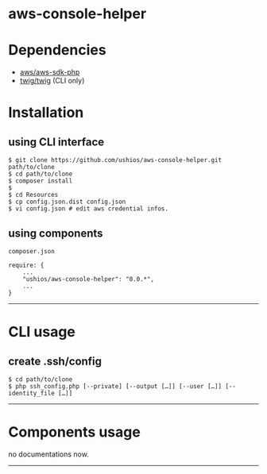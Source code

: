 aws-console-helper
===

# Dependencies

- [aws/aws-sdk-php](https://github.com/aws/aws-sdk-php/)
- [twig/twig](https://github.com/fabpot/Twig) (CLI only)

# Installation

## using CLI interface

    $ git clone https://github.com/ushios/aws-console-helper.git path/to/clone
    $ cd path/to/clone
    $ composer install
    $
    $ cd Resources
    $ cp config.json.dist config.json
    $ vi config.json # edit aws credential infos.

## using components

    composer.json
    
    require: {
        ...
        "ushios/aws-console-helper": "0.0.*",
        ...
    }

---

# CLI usage

## create .ssh/config

    $ cd path/to/clone
    $ php ssh_config.php [--private] [--output […]] [--user […]] [--identity_file […]]

---

# Components usage

no documentations now.

---